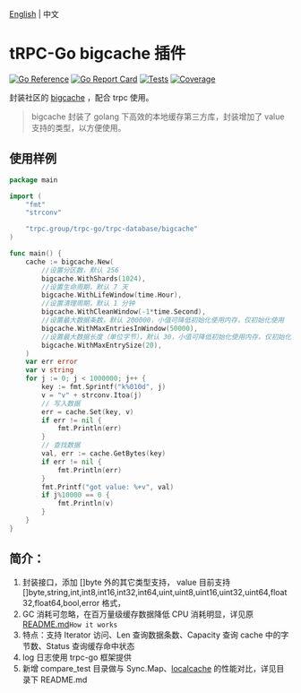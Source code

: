 [English](README.md) | 中文

# tRPC-Go bigcache 插件

[![Go Reference](https://pkg.go.dev/badge/trpc.group/trpc-go/trpc-database/bigcache.svg)](https://pkg.go.dev/trpc.group/trpc-go/trpc-database/bigcache)
[![Go Report Card](https://goreportcard.com/badge/trpc.group/trpc-go/trpc-database/bigcache)](https://goreportcard.com/report/trpc.group/trpc-go/trpc-database/bigcache)
[![Tests](https://github.com/trpc-ecosystem/go-database/actions/workflows/bigcache.yml/badge.svg)](https://github.com/trpc-ecosystem/go-database/actions/workflows/bigcache.yml)
[![Coverage](https://codecov.io/gh/trpc-ecosystem/go-database/branch/coverage/graph/badge.svg?flag=bigcache&precision=2)](https://app.codecov.io/gh/trpc-ecosystem/go-database/tree/coverage/bigcache)

封装社区的 [bigcache](https://github.com/allegro/bigcache) ，配合 trpc 使用。

> bigcache 封装了 golang 下高效的本地缓存第三方库，封装增加了 value 支持的类型，以方便使用。

## 使用样例
```go
package main

import (
    "fmt"
    "strconv"

    "trpc.group/trpc-go/trpc-database/bigcache"
)

func main() {
    cache := bigcache.New(
        //设置分区数，默认 256
        bigcache.WithShards(1024),
        //设置生命周期，默认 7 天
        bigcache.WithLifeWindow(time.Hour),
        //设置清理周期，默认 1 分钟
        bigcache.WithCleanWindow(-1*time.Second),
        //设置最大数据条数，默认 200000，小值可降低初始化使用内存，仅初始化使用
        bigcache.WithMaxEntriesInWindow(50000),
        //设置最大数据长度（单位字节），默认 30，小值可降低初始化使用内存，仅初始化使用
        bigcache.WithMaxEntrySize(20),
    )
    var err error
    var v string
    for j := 0; j < 1000000; j++ {
        key := fmt.Sprintf("k%010d", j)
        v = "v" + strconv.Itoa(j)
        // 写入数据
        err = cache.Set(key, v)
        if err != nil {
            fmt.Println(err)
        }
        // 查找数据
        val, err := cache.GetBytes(key)
        if err != nil {
            fmt.Println(err)
        }
        fmt.Printf("got value: %+v", val)
        if j%10000 == 0 {
            fmt.Println(v)
        }
    }
}
```

## 简介：
1. 封装接口，添加 []byte 外的其它类型支持，
value 目前支持 []byte,string,int,int8,int16,int32,int64,uint,uint8,uint16,uint32,uint64,float32,float64,bool,error 格式，
2. GC 消耗可忽略，在百万量级缓存数据降低 CPU 消耗明显，详见原 [README.md](https://github.com/allegro/bigcache/blob/master/README.md)```How it works```
3. 特点：支持 Iterator 访问、Len 查询数据条数、Capacity 查询 cache 中的字节数、Status 查询缓存命中状态
4. log 日志使用 trpc-go 框架提供
5. 新增 compare_test 目录做与 Sync.Map、[localcache](https://trpc.group/trpc-go/trpc-database/localcache) 的性能对比，详见目录下 README.md
